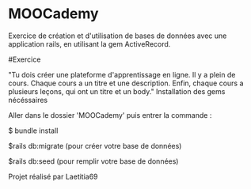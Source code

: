 # MOOCademy

Exercice de création et d'utilisation de bases de données avec une application rails, en utilisant la gem ActiveRecord.

#Exercice

"Tu dois créer une plateforme d'apprentissage en ligne. Il y a plein de cours. Chaque cours a un titre et une description. Enfin, chaque cours a plusieurs leçons, qui ont un titre et un body."
Installation des gems nécéssaires

Aller dans le dossier 'MOOCademy' puis entrer la commande :

$ bundle install

$rails db:migrate (pour créer votre base de données)

$rails db:seed (pour remplir votre base de données)

Projet réalisé par Laetitia69
